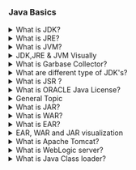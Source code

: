 ### Java Basics
<details>
  <summary>What is JDK?</summary>
 Java development kit used for developing business logics, web services etc... which intern will have inbuilt toolkit or compiler like creating Java schema from XML file and much more. JDK comes with JRE.
</details> 
<details>
  <summary>What is JRE?</summary>
  Java Runtime Environment which executes the .class files or compiled code generated by JDK. JRE will be used on production servers where Java application is deployed.
</details> 
<details>
  <summary>What is JVM?</summary>
  Java Virtual Machine which act as a special VM for running Java application and it’s OS independent can run on any platform “code once and run everywhere “ JVM has options to set heap memory. Can be visualised using tools. Multiple Java application cannot share one JVM.
</details>
<details>
  <summary>JDK,JRE & JVM Visually</summary>

   ![JDK,JRE & JVM](https://s3.shunyafoundation.com/s3/1578452c3f66d8fd0d04d5d195328ae1359d8caa/jdk-jvm.png)

</details>

<details>
  <summary>What is Garbase Collector?</summary>
  Java internally takes care of unused declaration of hanging object declaration. So it’s called as robust programming language. It will have time check for each variable declarations to clear the garbage frequently/periodically. JDK allows to change the garbage collector algorithms. The heap memory will be cleared by performing garbage action. Global declarations with Singleton scope cannot be cleared by garbage collector. So setting the global declaration to null will help the application to be safe with memory management.
</details>
<details>
  <summary>What are different type of JDK's?</summary>
oracle Java, open jdk, IBM jdk which will have different garbage collector algorithms implementation for performance optimisation and improvement.
</details>
<details>
  <summary>What is JSR ?</summary>
 JSR committee - to maintain the implementation across different jdk Java Specification Request has been formed.
</details>
<details>
  <summary>What is ORACLE Java License?</summary> 
  ORACLE JAVA Licensing from 11 version so other committees formed the repo and started enhancing the feature as per JSR
</details>
<details>
  <summary>General Topic</summary> 
  Most of the hacking will be done on c or c++ since it has low level apis to read memory information. Security is the concern here so most of the production system will be with dedicated hosting.
</details>
<details>
  <summary>What is JAR?</summary> 
  JAR stands for Java Archive. It is an archiving format which contains .class files with META-INF folder and manifest.mf file.
</details>
<details>
  <summary>What is WAR?</summary> 
  WAR stands for Web Archive. It is an archiving format which contains .class files, META-INF folder and manifest.mf file, WEB-INF folder with web.xml contains servlets path, JSPs and HTML/CSS/IMAGES.
</details>
<details>
  <summary>What is EAR?</summary> 
  EAR stands for Enterprise Archive. It is an archiving format which contains .class files, META-INF folder and manifest.mf file, WEB-INF folder with web.xml contains servlets path, HTML/CSS/IMAGES, EJB beans.
</details>
<details>
  <summary> EAR, WAR and JAR visualization</summary> 

  ![EAR, WAR, JAR](https://www.ibm.com/developerworks/websphere/techjournal/1205_chandra/images/image01.gif)

</details>
<details>
  <summary>What is Apache Tomcat?</summary> 
  Apache Tomcat is an application server to Run java applications. This is a basic server in which Servlets api, jSP api's and many more core api's will be availables to serve the HTTP Requests.
</details>
<details>
  <summary>What is WebLogic server?</summary> 
  Weblogic server is an Enterprise web server for J2EE aplications. Which serves HTTP,FTP,EJB...etc.
</details>
<details>
  <summary>What is Java Class loader?</summary> 
  The Java Class Loader is a part of the Java Runtime Environment that dynamically loads Java classes into the Java Virtual Machine.

  ![Java Classloader](https://dev.vividbreeze.com/wp-content/uploads/2018/05/classLoaderHierarchie.jpg)

</details>

